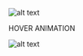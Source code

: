 ![alt text](screenshots/capture_20241123214454319.bmp)

HOVER ANIMATION

![alt text](screenshots/capture_20241123214513388.bmp)